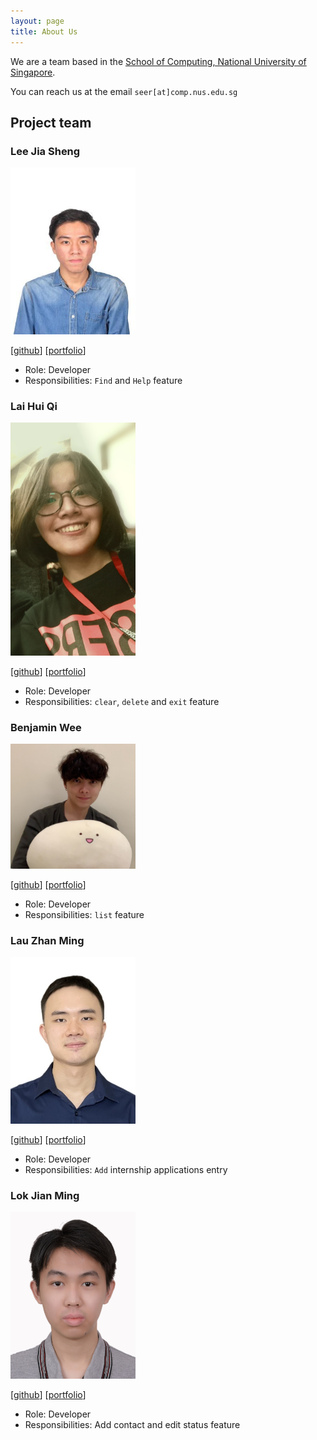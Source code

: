 ```yaml
---
layout: page
title: About Us
---
```


We are a team based in the [School of Computing, National University of Singapore](http://www.comp.nus.edu.sg).

You can reach us at the email `seer[at]comp.nus.edu.sg`

## Project team

### Lee Jia Sheng

<img src="images/jiasheng59.png" width="200px">

[[github](https://github.com/jiasheng59)]
[[portfolio](team/jiasheng59.md)]

* Role: Developer
* Responsibilities: `Find` and `Help` feature

### Lai Hui Qi

<img src="images/laihuiqi.png" width="200px">

[[github](http://github.com/laihuiqi)]
[[portfolio](team/laihuiqi.md)]

* Role: Developer
* Responsibilities: `clear`, `delete` and `exit` feature

### Benjamin Wee 

<img src="images/benjamin-wee.png" width="200px">

[[github](http://github.com/benjamin-wee)] [[portfolio](team/benjamin-wee.md)]

* Role: Developer
* Responsibilities: `list` feature

### Lau Zhan Ming

<img src="images/zm-l.png" width="200px">

[[github](http://github.com/zm-l)]
[[portfolio](team/zm-l.md)]

* Role: Developer
* Responsibilities: `Add` internship applications entry

### Lok Jian Ming

<img src="images/jianminglok.png" width="200px">

[[github](http://github.com/jianminglok)]
[[portfolio](team/jianminglok.md)]

* Role: Developer
* Responsibilities: Add contact and edit status feature
